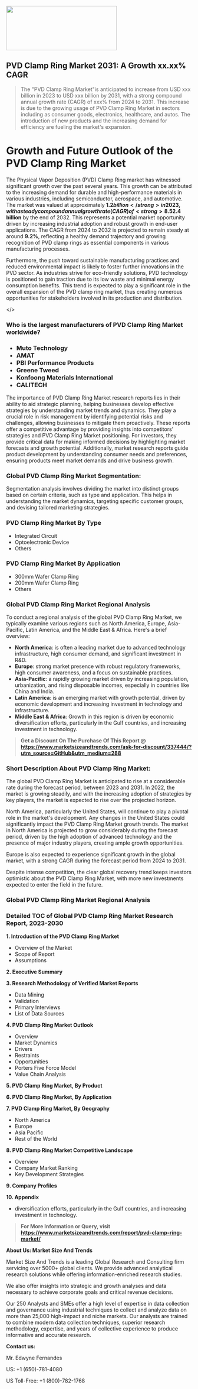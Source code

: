 <img src="https://100x100musica.es/wp-content/uploads/2024/12/Verified-Market-Reports-4-300x120.jpg" alt="" width="300" height="120" class="alignnone size-medium wp-image-100382" /><h2>PVD Clamp Ring Market 2031: A&nbsp;Growth&nbsp;xx.xx% CAGR</h2><blockquote id="" class="">The "PVD Clamp Ring Market"is anticipated to increase from USD xxx billion in 2023 to USD xxx billion by 2031, with a strong compound annual growth rate (CAGR) of xxx% from 2024 to 2031. This increase is due to the growing usage of PVD Clamp Ring Market in sectors including as consumer goods, electronics, healthcare, and autos. The introduction of new products and the increasing demand for efficiency are fueling the market's expansion.</blockquote><p> <h1>Growth and Future Outlook of the PVD Clamp Ring Market</h1> <p>The Physical Vapor Deposition (PVD) Clamp Ring market has witnessed significant growth over the past several years. This growth can be attributed to the increasing demand for durable and high-performance materials in various industries, including semiconductor, aerospace, and automotive. The market was valued at approximately <strong>$1.2 billion</strong> in 2023, with a steady compound annual growth rate (CAGR) of <strong>8.5%</strong> anticipated over the next few years.</p> <p>Factors driving this market include advancements in technology and rising investments in R&D activities. As manufacturers seek to enhance manufacturing efficiency and product reliability, the adoption of PVD clamp rings is expected to rise. Innovations in coating materials that promise higher endurance and improved performance further fuel market growth. The future appears promising as industry players focus on expanding their product lines and improving supply chain efficiencies.</p> <p><strong></strong></p> <p>Looking ahead, the market size is forecasted to reach around <strong>$2.4 billion</strong> by the end of 2032. This represents a potential market opportunity driven by increasing industrial adoption and robust growth in end-user applications. The CAGR from 2024 to 2032 is projected to remain steady at around <strong>9.2%</strong>, reflecting a healthy demand trajectory and growing recognition of PVD clamp rings as essential components in various manufacturing processes.</p> <p>Furthermore, the push toward sustainable manufacturing practices and reduced environmental impact is likely to foster further innovations in the PVD sector. As industries strive for eco-friendly solutions, PVD technology is positioned to gain traction due to its low waste and minimal energy consumption benefits. This trend is expected to play a significant role in the overall expansion of the PVD clamp ring market, thus creating numerous opportunities for stakeholders involved in its production and distribution.</p></body></></p><h3 id="" class="">Who is the largest manufacturers of&nbsp;PVD Clamp Ring Market worldwide?</h3><h3 class=""><p><ul><li>Muto Technology </li><li> AMAT </li><li> PBI Performance Products </li><li> Greene Tweed </li><li> Konfoong Materials International </li><li> CALITECH</li></ul></p></h3><p id="ember58" class="ember-view reader-text-block__paragraph">The importance of&nbsp;PVD Clamp Ring Market research reports lies in their ability to aid strategic planning, helping businesses develop effective strategies by understanding market trends and dynamics. They play a crucial role in risk management by identifying potential risks and challenges, allowing businesses to mitigate them proactively. These reports offer a competitive advantage by providing insights into competitors' strategies and PVD Clamp Ring Market positioning. For investors, they provide critical data for making informed decisions by highlighting market forecasts and growth potential. Additionally, market research reports guide product development by understanding consumer needs and preferences, ensuring products meet market demands and drive business growth.</p><h3 id="" class="">Global&nbsp;PVD Clamp Ring Market Segmentation:</h3><p id="" class="">Segmentation analysis involves dividing the market into distinct groups based on certain criteria, such as type and application. This helps in understanding the market dynamics, targeting specific customer groups, and devising tailored marketing strategies.</p><h3 id="" class="">PVD Clamp Ring Market&nbsp;By Type</h3><p><p><ul><li>Integrated Circuit</li><li> Optoelectronic Device</li><li> Others</p></li></ul></p></p><h3 id="" class="">PVD Clamp Ring Market&nbsp;By Application</h3><p class=""><p><ul><li>300mm Wafer Clamp Ring</li><li> 200mm Wafer Clamp Ring</li><li> Others</li></ul></p></p><h3 id="" class="">Global PVD Clamp Ring Market Regional Analysis</h3><p id="" class="">To conduct a regional analysis of the global PVD Clamp Ring Market, we typically examine various regions such as North America, Europe, Asia-Pacific, Latin America, and the Middle East &amp; Africa. Here's a brief overview:</p><ul><li><strong>North America</strong>: is often a leading market due to advanced technology infrastructure, high consumer demand, and significant investment in R&amp;D.</li><li><strong>Europe</strong>: strong market presence with robust regulatory frameworks, high consumer awareness, and a focus on sustainable practices.</li><li><strong>Asia-Pacific</strong>: a rapidly growing market driven by increasing population, urbanization, and rising disposable incomes, especially in countries like China and India.</li><li><strong>Latin America</strong>: is an emerging market with growth potential, driven by economic development and increasing investment in technology and infrastructure.</li><li><strong>Middle East &amp; Africa</strong>: Growth in this region is driven by economic diversification efforts, particularly in the Gulf countries, and increasing investment in technology.</li></ul><blockquote id="" class=""><strong>Get a Discount On The Purchase Of This Report @ <a href="https://www.marketsizeandtrends.com/download-sample/337444/?utm_source=GitHub&utm_medium=288" target="_blank">https://www.marketsizeandtrends.com/ask-for-discount/337444/?utm_source=GitHub&utm_medium=288</a></strong></blockquote><h3>Short Description About PVD Clamp Ring Market:</h3><p id="ember58" class="ember-view reader-text-block__paragraph">The global&nbsp;PVD Clamp Ring Market&nbsp;is anticipated to rise at a considerable rate during the forecast period, between 2023 and 2031. In 2022, the market is growing steadily, and with the increasing adoption of strategies by key players, the market is expected to rise over the projected horizon.</p><p id="ember59" class="ember-view reader-text-block__paragraph">North America, particularly the United States, will continue to play a pivotal role in the market's development. Any changes in the United States could significantly impact the&nbsp;PVD Clamp Ring Market&nbsp;growth trends. The market in North America is projected to grow considerably during the forecast period, driven by the high adoption of advanced technology and the presence of major industry players, creating ample growth opportunities.</p><p id="ember60" class="ember-view reader-text-block__paragraph">Europe is also expected to experience significant growth in the global market, with a strong CAGR during the forecast period from 2024 to 2031.</p><p id="ember61" class="ember-view reader-text-block__paragraph">Despite intense competition, the clear global recovery trend keeps investors optimistic about the&nbsp;PVD Clamp Ring Market, with more new investments expected to enter the field in the future.</p><h3 id="" class="">Global PVD Clamp Ring Market Regional Analysis</h3><h3 id="" class="">Detailed TOC of Global PVD Clamp Ring Market Research Report, 2023-2030</h3><p id="" class=""><strong>1. Introduction of the PVD Clamp Ring Market</strong></p><ul><li>Overview of the Market</li><li>Scope of Report</li><li>Assumptions</li></ul><p id="" class=""><strong>2. Executive Summary</strong></p><p id="" class=""><strong>3. Research Methodology of Verified Market Reports</strong></p><ul><li>Data Mining</li><li>Validation</li><li>Primary Interviews</li><li>List of Data Sources</li></ul><p id="" class=""><strong>4. PVD Clamp Ring Market Outlook</strong></p><ul><li>Overview</li><li>Market Dynamics</li><li>Drivers</li><li>Restraints</li><li>Opportunities</li><li>Porters Five Force Model</li><li>Value Chain Analysis</li></ul><p id="" class=""><strong>5. PVD Clamp Ring Market, By Product</strong></p><p id="" class=""><strong>6. PVD Clamp Ring Market, By Application</strong></p><p id="" class=""><strong>7. PVD Clamp Ring Market, By Geography</strong></p><ul><li>North America</li><li>Europe</li><li>Asia Pacific</li><li>Rest of the World</li></ul><p id="" class=""><strong>8. PVD Clamp Ring Market Competitive Landscape</strong></p><ul><li>Overview</li><li>Company Market Ranking</li><li>Key Development Strategies</li></ul><p id="" class=""><strong>9. Company Profiles</strong></p><p id="" class=""><strong>10. Appendix</strong></p><ul><li>diversification efforts, particularly in the Gulf countries, and increasing investment in technology.</li></ul><blockquote id="" class=""><strong>For More Information or Query, visit <strong><strong><a href="https://www.marketsizeandtrends.com/report/pvd-clamp-ring-market/" target="_blank">https://www.marketsizeandtrends.com/report/pvd-clamp-ring-market/</a></strong></strong></strong></blockquote><p id="" class=""><strong>About Us: Market Size And Trends</strong></p><p id="" class="">Market Size And Trends is a leading Global Research and Consulting firm servicing over 5000+ global clients. We provide advanced analytical research solutions while offering information-enriched research studies.</p><p id="" class="">We also offer insights into strategic and growth analyses and data necessary to achieve corporate goals and critical revenue decisions.</p><p id="" class="">Our 250 Analysts and SMEs offer a high level of expertise in data collection and governance using industrial techniques to collect and analyze data on more than 25,000 high-impact and niche markets. Our analysts are trained to combine modern data collection techniques, superior research methodology, expertise, and years of collective experience to produce informative and accurate research.</p><p id="" class=""><strong>Contact us:</strong></p><p id="" class="">Mr. Edwyne Fernandes</p><p id="" class="">US: +1 (650)-781-4080</p><p id="" class="">US Toll-Free: +1 (800)-782-1768</p>
